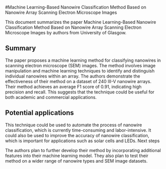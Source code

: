 #Machine Learning-Based Nanowire Classification Method Based on Nanowire Array Scanning Electron Microscope Images

This document summarizes the paper Machine Learning-Based Nanowire Classification Method Based on Nanowire Array Scanning Electron Microscope Images by authors from University of Glasgow.

## Summary

The paper proposes a machine learning method for classifying nanowires in scanning electron microscope (SEM) images. The method involves image manipulation and machine learning techniques to identify and distinguish individual nanowires within an array. The authors demonstrate the effectiveness of their method on a dataset of 240 III-V nanowire arrays. Their method achieves an average F1 score of 0.91, indicating high precision and recall. This suggests that the technique could be useful for both academic and commercial applications.

##  Potential applications

This technique could be used to automate the process of nanowire classification, which is currently time-consuming and labor-intensive.
It could also be used to improve the accuracy of nanowire classification, which is important for applications such as solar cells and LEDs.
Next steps

The authors plan to further develop their method by incorporating additional features into their machine learning model. They also plan to test their method on a wider range of nanowire types and SEM image datasets.